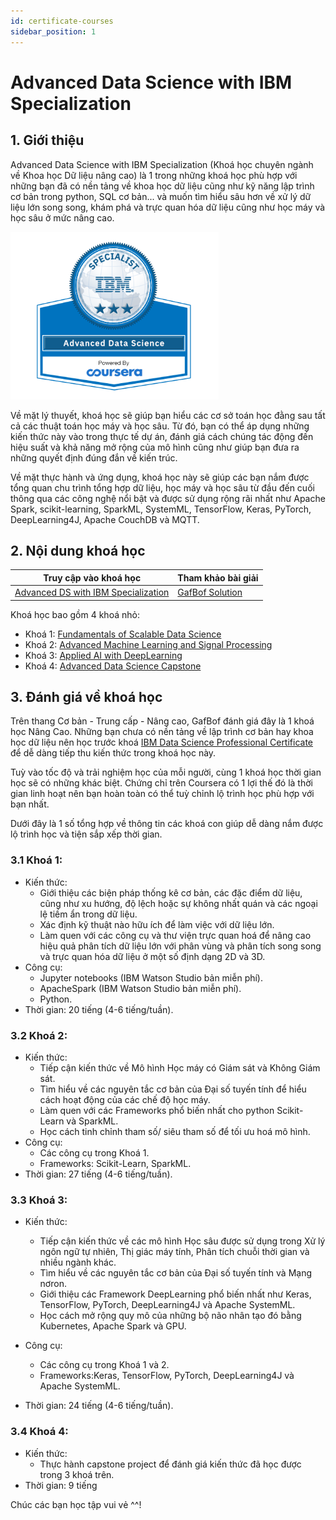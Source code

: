 ```yaml
---
id: certificate-courses
sidebar_position: 1
---
```


# Advanced Data Science with IBM Specialization

## 1. Giới thiệu

Advanced Data Science with IBM Specialization (Khoá học chuyên ngành về Khoa học Dữ liệu nâng cao) là 1 trong những khoá học phù hợp với những bạn đã có nền tảng về khoa học dữ liệu cũng như kỹ năng lập trình cơ bản trong python, SQL cơ bản... và muốn tìm hiểu sâu hơn về xử lý dữ liệu lớn song song, khám phá và trực quan hóa dữ liệu cũng như học máy và học sâu ở mức nâng cao. 

![IBM Specialization Certificate](./img/advanced_ds.png)

Về mặt lý thuyết, khoá học sẽ giúp bạn hiểu các cơ sở toán học đằng sau tất cả các thuật toán học máy và học sâu. Từ đó, bạn có thể áp dụng những kiến thức này vào trong thực tế dự án, đánh giá cách chúng tác động đến hiệu suất và khả năng mở rộng của mô hình cũng như giúp bạn đưa ra những quyết định đúng đắn về kiến ​​trúc.

Về mặt thực hành và ứng dụng, khoá học này sẽ giúp các bạn nắm được tổng quan chu trình tổng hợp dữ liệu, học máy và học sâu từ đầu đến cuối thông qua các công nghệ nổi bật và được sử dụng rộng rãi nhất như Apache Spark, scikit-learning, SparkML, SystemML, TensorFlow, Keras, PyTorch, DeepLearning4J, Apache CouchDB và MQTT. 

## 2. Nội dung khoá học

|Truy cập vào khoá học|Tham khảo bài giải|
|-|-|
|[Advanced DS with IBM Specialization](https://www.coursera.org/specializations/advanced-data-science-ibm)|[GafBof Solution](https://github.com/GafBof/advanced_data_science_ibm)|

Khoá học bao gồm 4 khoá nhỏ:
- Khoá 1: [Fundamentals of Scalable Data Science](https://www.coursera.org/learn/ds)
- Khoá 2: [Advanced Machine Learning and Signal Processing](https://www.coursera.org/learn/advanced-machine-learning-signal-processing)
- Khoá 3: [Applied AI with DeepLearning](https://www.coursera.org/learn/ai)
- Khoá 4: [Advanced Data Science Capstone](https://www.coursera.org/learn/advanced-data-science-capstone)
  
## 3. Đánh giá về khoá học

Trên thang Cơ bản - Trung cấp - Nâng cao, GafBof đánh giá đây là 1 khoá học Nâng Cao. Những bạn chưa có nền tảng về lập trình cơ bản hay khoa học dữ liệu nên học trước khoá [IBM Data Science Professional Certificate](https://www.coursera.org/professional-certificates/ibm-data-science) để dễ dàng tiếp thu kiến thức trong khoá học này. 

Tuỳ vào tốc độ và trải nghiệm học của mỗi người, cùng 1 khoá học thời gian học sẽ có những khác biệt. Chứng chỉ trên Coursera có 1 lợi thế đó là thời gian linh hoạt nên bạn hoàn toàn có thể tuỳ chỉnh lộ trình học phù hợp với bạn nhất. 

Dưới đây là 1 số tổng hợp về thông tin các khoá con giúp dễ dàng nắm được lộ trình học và tiện sắp xếp thời gian.

### 3.1 Khoá 1:

- Kiến thức: 
    - Giới thiệu các biện pháp thống kê cơ bản, các đặc điểm dữ liệu, cũng như xu hướng, độ lệch hoặc sự không nhất quán và các ngoại lệ tiềm ẩn trong dữ liệu. 
    - Xác định kỹ thuật nào hữu ích để làm việc với dữ liệu lớn. 
    - Làm quen với các công cụ và thư viện trực quan hoá để nâng cao hiệu quả phân tích dữ liệu lớn với phân vùng và phân tích song song và trực quan hóa dữ liệu ở một số định dạng 2D và 3D.
- Công cụ:
    - Jupyter notebooks (IBM Watson Studio bản miễn phí).
    - ApacheSpark (IBM Watson Studio bản miễn phí).
    - Python.
- Thời gian: 20 tiếng (4-6 tiếng/tuần).

### 3.2 Khoá 2:

- Kiến thức: 
    - Tiếp cận kiến thức về Mô hình Học máy có Giám sát và Không Giám sát.
    - Tìm hiểu về các nguyên tắc cơ bản của Đại số tuyến tính để hiểu cách hoạt động của các chế độ học máy.
    - Làm quen với các Frameworks phổ biến nhất cho python Scikit-Learn và SparkML.
    - Học cách tinh chỉnh tham số/ siêu tham số để tối ưu hoá mô hình.
- Công cụ:
    - Các công cụ trong Khoá 1.
    - Frameworks: Scikit-Learn, SparkML.
- Thời gian: 27 tiếng (4-6 tiếng/tuần).

### 3.3 Khoá 3:

- Kiến thức: 
    - Tiếp cận kiến thức về các mô hình Học sâu được sử dụng trong Xử lý ngôn ngữ tự nhiên, Thị giác máy tính, Phân tích chuỗi thời gian và nhiều ngành khác. 
    - Tìm hiểu về các nguyên tắc cơ bản của Đại số tuyến tính và Mạng nơron. 
    - Giới thiệu các Framework DeepLearning phổ biến nhất như Keras, TensorFlow, PyTorch, DeepLearning4J và Apache SystemML. 
    - Học cách mở rộng quy mô của những bộ não nhân tạo đó bằng Kubernetes, Apache Spark và GPU.
    
- Công cụ:
    - Các công cụ trong Khoá 1 và 2.
    - Frameworks:Keras, TensorFlow, PyTorch, DeepLearning4J và Apache SystemML.
- Thời gian: 24 tiếng (4-6 tiếng/tuần).

### 3.4 Khoá 4:

- Kiến thức: 
    - Thực hành capstone project để đánh giá kiến thức đã học được trong 3 khoá trên.
- Thời gian: 9 tiếng

Chúc các bạn học tập vui vẻ ^^!
